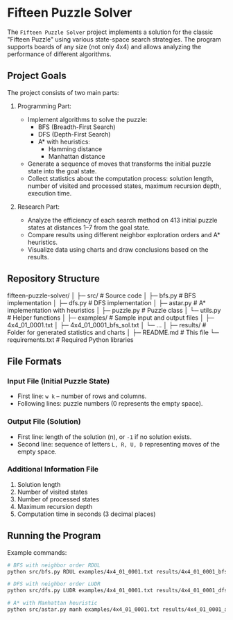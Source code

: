 # Fifteen Puzzle Solver

The `Fifteen Puzzle Solver` project implements a solution for the classic "Fifteen Puzzle" using various state-space search strategies. The program supports boards of any size (not only 4x4) and allows analyzing the performance of different algorithms.

## Project Goals

The project consists of two main parts:

1. Programming Part:
   - Implement algorithms to solve the puzzle:
     - BFS (Breadth-First Search)
     - DFS (Depth-First Search)
     - A* with heuristics:
       - Hamming distance
       - Manhattan distance
   - Generate a sequence of moves that transforms the initial puzzle state into the goal state.
   - Collect statistics about the computation process: solution length, number of visited and processed states, maximum recursion depth, execution time.

2. Research Part:
   - Analyze the efficiency of each search method on 413 initial puzzle states at distances 1–7 from the goal state.
   - Compare results using different neighbor exploration orders and A* heuristics.
   - Visualize data using charts and draw conclusions based on the results.

## Repository Structure

fifteen-puzzle-solver/
│
├─ src/ # Source code
│ ├─ bfs.py # BFS implementation
│ ├─ dfs.py # DFS implementation
│ ├─ astar.py # A* implementation with heuristics
│ ├─ puzzle.py # Puzzle class
│ └─ utils.py # Helper functions
│
├─ examples/ # Sample input and output files
│ ├─ 4x4_01_0001.txt
│ ├─ 4x4_01_0001_bfs_sol.txt
│ └─ ...
│
├─ results/ # Folder for generated statistics and charts
│
├─ README.md # This file
└─ requirements.txt # Required Python libraries


## File Formats

### Input File (Initial Puzzle State)
- First line: `w k` – number of rows and columns.
- Following lines: puzzle numbers (0 represents the empty space).

### Output File (Solution)
- First line: length of the solution (n), or `-1` if no solution exists.
- Second line: sequence of letters `L, R, U, D` representing moves of the empty space.

### Additional Information File
1. Solution length
2. Number of visited states
3. Number of processed states
4. Maximum recursion depth
5. Computation time in seconds (3 decimal places)

## Running the Program

Example commands:

```bash
# BFS with neighbor order RDUL
python src/bfs.py RDUL examples/4x4_01_0001.txt results/4x4_01_0001_bfs_rdul_sol.txt results/4x4_01_0001_bfs_rdul_stats.txt

# DFS with neighbor order LUDR
python src/dfs.py LUDR examples/4x4_01_0001.txt results/4x4_01_0001_dfs_ludr_sol.txt results/4x4_01_0001_dfs_ludr_stats.txt

# A* with Manhattan heuristic
python src/astar.py manh examples/4x4_01_0001.txt results/4x4_01_0001_astr_manh_sol.txt results/4x4_01_0001_astr_manh_stats.txt
